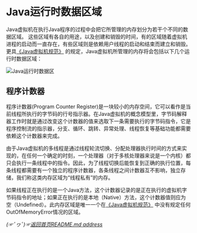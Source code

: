 # Java运行时数据区域

Java虚拟机在执行Java程序的过程中会把它所管理的内存划分为若干个不同的数据区域。 
这些区域有各自的用途，以及创建和销毁的时间，有的区域随着虚拟机进程的启动而一直存在，有些区域则是依赖用户线程的启动和结束而建立和销毁。更具[《Java虚拟机规范》](https://docs.oracle.com/javase/specs/jvms/se8/html/index.html) 的规定，Java虚拟机所管理的内存将会包括以下几个运行时数据区域：

[comment]: <> (![Java运行时数据区]https://github.com/fredomli/java-standard/blob/main/pics/jvm/runing-memory-data.png)
![Java运行时数据区](https://fredomli-oss.oss-cn-chengdu.aliyuncs.com/picture/runing-memory-data.png)

## 程序计数器

程序计数器(Program Counter Register)是一块较小的内存空间，它可以看作是当前线程所执行的字节码的行号指示器。在Java虚拟机的概念模型里，字节码解释器工作时就是通过改变这个计数器的值来选取下一条需要执行的字节码指令，它是程序控制流的指示器，分支、循环、跳转、异常处理、线程恢复等基础功能都需要依赖这个计数器来完成。  

由于Java虚拟机的多线程是通过线程轮流切换、分配处理器执行时间的方式来实现的，在任何一个确定的时刻，一个处理器（对于多核处理器来说是一个内核）都只会执行一条线程中的指令。因此，为了线程切换后能恢复到正确的执行位置，每条线程都需要有一个独立的程序计数器，各条线程之间计数器互不影响，独立存储，我们称这类内存区域为“线程私有”的内存。


如果线程正在执行的是一个Java方法，这个计数器记录的是正在执行的虚拟机字节码指令的地址；如果正在执行的是本地（Native）方法，这个计数器值则应为空（Undefined）。此内存区域是唯一一个在[《Java虚拟机规范》](https://docs.oracle.com/javase/specs/jvms/se8/html/index.html) 中没有规定任何OutOfMemoryError情况的区域。  



*(☞ﾟヮﾟ)☞[返回首页README.md address](https://github.com/fredomli/java-standard)*
